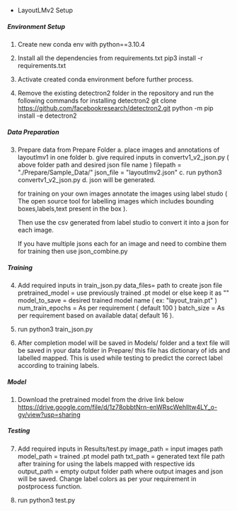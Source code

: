 * LayoutLMv2 Setup

##### Environment Setup

1. Create new conda env with python==3.10.4

2. Install all the dependencies from requirements.txt
    pip3 install -r requirements.txt

3. Activate created conda environment before further process.

4. Remove the existing detectron2 folder in the repository and run the following commands for installing detectron2
    git clone https://github.com/facebookresearch/detectron2.git
    python -m pip install -e detectron2


##### Data Preparation

3. Prepare data from Prepare Folder 
    a. place images and annotations of layoutlmv1 in one folder 
    b. give required inputs in convertv1_v2_json.py ( above folder path and desired json file name )
        filepath = "./Prepare/Sample_Data/" 
        json_file = "layoutlmv2.json"
    c. run python3 convertv1_v2_json.py
    d. json will be generated.
   
   for training on your own images annotate the images using label studo ( The open source tool for labelling images which includes bounding boxes,labels,text present in the box ).
   
   Then use the csv generated from label studio to convert it into a json for each image.
   
   If you have multiple jsons each for an image and need to combine them for training then use json_combine.py

##### Training 

4. Add required inputs in train_json.py
    data_files= path to create json file
    pretrained_model = use previously trained .pt model or else keep it as ""
    model_to_save = desired trained model name ( ex: "layout_train.pt" )
    num_train_epochs = As per requirement ( default 100 )
    batch_size = As per requirement based on available data( default 16 ).

5. run python3 train_json.py

6. After completion model will be saved in  Models/ folder and a text file will be saved in your data folder in Prepare/ this file has dictionary of ids and labelled mapped. This is used while testing to predict the correct label according to training labels.


##### Model 
	
1. Download the pretrained model from the drive link below
	https://drive.google.com/file/d/1z78obbtNrn-enWRscWehlltw4LY_o-gy/view?usp=sharing

##### Testing

7. Add required inputs in Results/test.py
    image_path = input images path 
    model_path = trained .pt model path
    txt_path = generated text file path after training for using the labels mapped with respective ids
    output_path = empty output folder path where output images and json will be saved.
    Change label colors as per your requirement in postprocess function.

8. run python3 test.py

